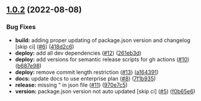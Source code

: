 ## [1.0.2](https://github.com/watson-developer-cloud/assistant-web-chat-react/compare/v1.0.1...v1.0.2) (2022-08-08)


### Bug Fixes

* **build:** adding proper updating of package.json version and changelog [skip ci] ([#6](https://github.com/watson-developer-cloud/assistant-web-chat-react/issues/6)) ([418d2c6](https://github.com/watson-developer-cloud/assistant-web-chat-react/commit/418d2c6f4e803dfae5a74f377e6561c132b9444d))
* **deploy:** add all dev dependencies ([#12](https://github.com/watson-developer-cloud/assistant-web-chat-react/issues/12)) ([261eb3d](https://github.com/watson-developer-cloud/assistant-web-chat-react/commit/261eb3d1d400e91256e34ce00a401e98c70a854c))
* **deploy:** add versions for semantic release scripts for gh actions ([#10](https://github.com/watson-developer-cloud/assistant-web-chat-react/issues/10)) ([b687e98](https://github.com/watson-developer-cloud/assistant-web-chat-react/commit/b687e982137fea168bbc87db833d9ec266669a7c))
* **deploy:** remove commit length restriction ([#13](https://github.com/watson-developer-cloud/assistant-web-chat-react/issues/13)) ([a164391](https://github.com/watson-developer-cloud/assistant-web-chat-react/commit/a16439139fdfbf5e6fecfb1ead857becab70bbc2))
* **docs:** update docs to use enterprise plan ([#8](https://github.com/watson-developer-cloud/assistant-web-chat-react/issues/8)) ([7f1b935](https://github.com/watson-developer-cloud/assistant-web-chat-react/commit/7f1b93539382368711e5e3cd07e4fef9d4ad4b45))
* **release:** missing " in json file ([#11](https://github.com/watson-developer-cloud/assistant-web-chat-react/issues/11)) ([970e7c5](https://github.com/watson-developer-cloud/assistant-web-chat-react/commit/970e7c50c919998f6ec74ddabf6657b3b2fade84))
* **version:** package.json version not auto updated [skip ci] ([#5](https://github.com/watson-developer-cloud/assistant-web-chat-react/issues/5)) ([f0b65e6](https://github.com/watson-developer-cloud/assistant-web-chat-react/commit/f0b65e664faee15146b39ce1f60c57c936e9dd4c))
